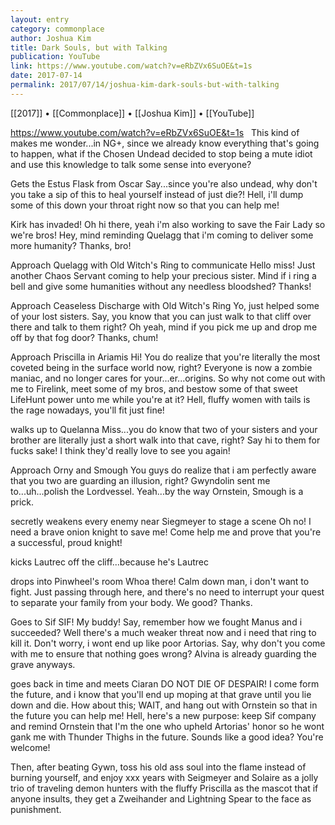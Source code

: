 ```yaml
---
layout: entry
category: commonplace
author: Joshua Kim
title: Dark Souls, but with Talking
publication: YouTube
link: https://www.youtube.com/watch?v=eRbZVx6SuOE&t=1s
date: 2017-07-14
permalink: 2017/07/14/joshua-kim-dark-souls-but-with-talking
---
```


[[2017]] • [[Commonplace]] • [[Joshua Kim]] • [[YouTube]]

https://www.youtube.com/watch?v=eRbZVx6SuOE&t=1s
 
This kind of makes me wonder...in NG+, since we already know everything that's going to happen, what if the Chosen Undead decided to stop being a mute idiot and use this knowledge to talk some sense into everyone?

Gets the Estus Flask from Oscar Say...since you're also undead, why don't you take a sip of this to heal yourself instead of just die?! Hell, i'll dump some of this down your throat right now so that you can help me!

Kirk has invaded! Oh hi there, yeah i'm also working to save the Fair Lady so we're bros! Hey, mind reminding Quelagg that i'm coming to deliver some more humanity? Thanks, bro!

Approach Quelagg with Old Witch's Ring to communicate Hello miss! Just another Chaos Servant coming to help your precious sister. Mind if i ring a bell and give some humanities without any needless bloodshed? Thanks!

Approach Ceaseless Discharge with Old Witch's Ring Yo, just helped some of your lost sisters. Say, you know that you can just walk to that cliff over there and talk to them right? Oh yeah, mind if you pick me up and drop me off by that fog door? Thanks, chum!

Approach Priscilla in Ariamis Hi! You do realize that you're literally the most coveted being in the surface world now, right? Everyone is now a zombie maniac, and no longer cares for your...er...origins. So why not come out with me to Firelink, meet some of my bros, and bestow some of that sweet LifeHunt power unto me while you're at it? Hell, fluffy women with tails is the rage nowadays, you'll fit just fine!

walks up to Quelanna Miss...you do know that two of your sisters and your brother are literally just a short walk into that cave, right? Say hi to them for fucks sake! I think they'd really love to see you again!

Approach Orny and Smough You guys do realize that i am perfectly aware that you two are guarding an illusion, right? Gwyndolin sent me to...uh...polish the Lordvessel. Yeah...by the way Ornstein, Smough is a prick.

secretly weakens every enemy near Siegmeyer to stage a scene Oh no! I need a brave onion knight to save me! Come help me and prove that you're a successful, proud knight!

kicks Lautrec off the cliff...because he's Lautrec

drops into Pinwheel's room Whoa there! Calm down man, i don't want to fight. Just passing through here, and there's no need to interrupt your quest to separate your family from your body. We good? Thanks.

Goes to Sif SIF! My buddy! Say, remember how we fought Manus and i succeeded? Well there's a much weaker threat now and i need that ring to kill it. Don't worry, i wont end up like poor Artorias. Say, why don't you come with me to ensure that nothing goes wrong? Alvina is already guarding the grave anyways.

goes back in time and meets Ciaran DO NOT DIE OF DESPAIR! I come form the future, and i know that you'll end up moping at that grave until you lie down and die. How about this; WAIT, and hang out with Ornstein so that in the future you can help me! Hell, here's a new purpose: keep Sif company and remind Ornstein that I'm the one who upheld Artorias' honor so he wont gank me with Thunder Thighs in the future. Sounds like a good idea? You're welcome!

Then, after beating Gywn, toss his old ass soul into the flame instead of burning yourself, and enjoy xxx years with Seigmeyer and Solaire as a jolly trio of traveling demon hunters with the fluffy Priscilla as the mascot that if anyone insults, they get a Zweihander and Lightning Spear to the face as punishment.﻿
